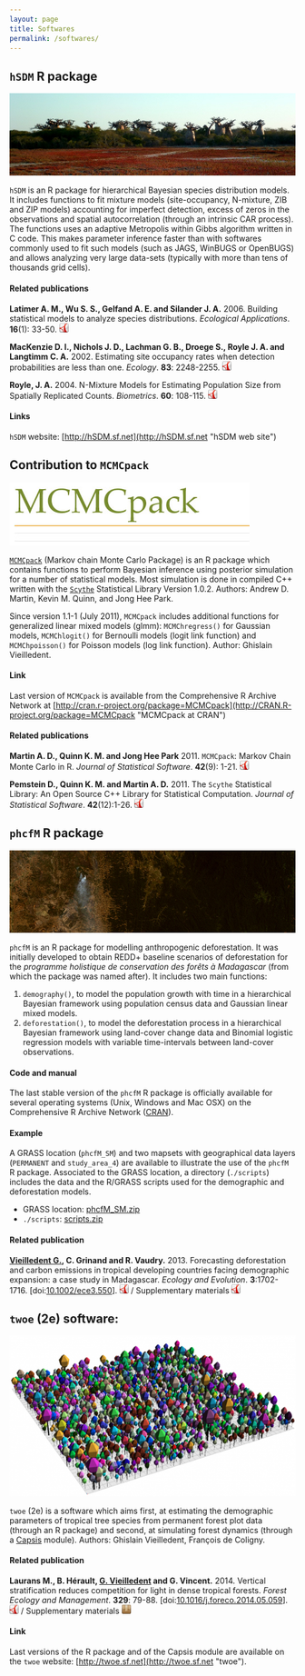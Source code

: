 ```yaml
---
layout: page
title: Softwares
permalink: /softwares/
---
```


## `hSDM` R package

<div id="img_softwares">
  <img src="/images/softwares/Agrandidieri.jpg" alt="Adansonia grandidieri"/>
</div>

`hSDM` is an R package for hierarchical Bayesian species distribution models. It includes functions to fit mixture models (site-occupancy, N-mixture, ZIB and ZIP models) accounting for imperfect detection, excess of zeros in the observations and spatial autocorrelation (through an intrinsic CAR process). The functions uses an adaptive Metropolis within Gibbs algorithm written in C code. This makes parameter inference faster than with softwares commonly used to fit such models (such as JAGS, WinBUGS or OpenBUGS) and allows analyzing very large data-sets (typically with more than tens of thousands grid cells).

#### Related publications

**Latimer A. M., Wu S. S., Gelfand A. E. and Silander J. A.** 2006\. Building statistical models to analyze species distributions. _Ecological Applications_. **16**(1): 33-50\. [![manuscript in pdf](/images/logos/logo-pdf.png "manuscript in pdf")](/publications/biblio/Latimer2006-EcologicalApplications.pdf)

**MacKenzie D. I., Nichols J. D., Lachman G. B., Droege S., Royle J. A. and Langtimm C. A.** 2002\. Estimating site occupancy rates when detection probabilities are less than one. _Ecology_. **83**: 2248-2255\. [![manuscript in pdf](/images/logos/logo-pdf.png "manuscript in pdf")](/publications/biblio/MacKenzie2002-Ecology.pdf)

**Royle, J. A.** 2004\. N-Mixture Models for Estimating Population Size from Spatially Replicated Counts. _Biometrics_. **60**: 108-115\. [![manuscript in pdf](/images/logos/logo-pdf.png "manuscript in pdf")](/publications/biblio/Royle2004-Biometrics.pdf)

#### Links

`hSDM` website: [http://hSDM.sf.net](http://hSDM.sf.net "hSDM web site")

## Contribution to `MCMCpack`

![MCMCpack](/images/softwares/MCMCpack.jpg)

[`MCMCpack`](http://mcmcpack.wustl.edu/ "MCMCpack at wustl") (Markov chain Monte Carlo Package) is an R package which contains functions to perform Bayesian inference using posterior simulation for a number of statistical models. Most simulation is done in compiled C++ written with the [`Scythe`](http://scythe.wustl.edu/) Statistical Library Version 1.0.2. Authors: Andrew D. Martin, Kevin M. Quinn, and Jong Hee Park.

Since version 1.1-1 (July 2011), `MCMCpack` includes additional functions for generalized linear mixed models (glmm): `MCMChregress()` for Gaussian models, `MCMChlogit()` for Bernoulli models (logit link function) and `MCMChpoisson()` for Poisson models (log link function). Author: Ghislain Vieilledent. 

#### Link

Last version of `MCMCpack` is available from the Comprehensive R Archive Network at [http://cran.r-project.org/package=MCMCpack](http://CRAN.R-project.org/package=MCMCpack "MCMCpack at CRAN")

#### Related publications

**Martin A. D., Quinn K. M. and Jong Hee Park** 2011. `MCMCpack`: Markov Chain Monte Carlo in R. _Journal of Statistical Software_. **42**(9): 1-21. [![manuscript in pdf](/images/logos/logo-pdf.png "manuscript in pdf")](/publications/biblio/Martin2011-JSS.pdf) 

**Pemstein D., Quinn K. M. and Martin A. D.** 2011\. The `Scythe` Statistical Library: An Open Source C++ Library for Statistical Computation. _Journal of Statistical Software_. **42**(12):1-26. [![manuscript in pdf](/images/logos/logo-pdf.png "manuscript in pdf")](/publications/biblio/Pemstein2011-JSS.pdf)

## `phcfM` R package

<div id="img_softwares">
  <img src="/images/softwares/deforestation.jpg" alt="deforestation"/>
</div>

`phcfM` is an R package for modelling anthropogenic deforestation. It was initially developed to obtain REDD+ baseline scenarios of deforestation for the _programme holistique de conservation des forêts à Madagascar_ (from which the package was named after). It includes two main functions:

1. `demography()`, to model the population growth with time in a hierarchical Bayesian framework using population census data and Gaussian linear mixed models.
2. `deforestation()`, to model the deforestation process in a hierarchical Bayesian framework using land-cover change data and Binomial logistic regression models with variable time-intervals between land-cover observations.

#### Code and manual

The last stable version of the `phcfM` R package is officially available for several operating systems (Unix, Windows and Mac OSX) on the Comprehensive R Archive Network ([CRAN](http://cran.r-project.org/web/packages/phcfM/index.html)).

#### Example

A GRASS location (`phcfM_SM`) and two mapsets with geographical data layers (`PERMANENT` and `study_area_4`) are available to illustrate the use of the `phcfM` R package. Associated to the GRASS location, a directory (`./scripts`) includes the data and the R/GRASS scripts used for the demographic and deforestation models.

- GRASS location: [phcfM_SM.zip](http://sourceforge.net/projects/phcfm/files/phcfM_SM.zip/download)
- `./scripts`: [scripts.zip](http://sourceforge.net/projects/phcfm/files/scripts.zip/download)

#### Related publication

**<span style="text-decoration: underline;">Vieilledent G.</span>, C. Grinand and R. Vaudry.** 2013. Forecasting deforestation and carbon emissions in tropical developing countries facing demographic expansion: a case study in Madagascar. _Ecology and Evolution_. **3**:1702-1716.
\[doi:[10.1002/ece3.550](http://dx.doi.org/10.1002/ece3.550)\].
[![manuscript in pdf](/images/logos/logo-pdf.png "manuscript in pdf")](http://onlinelibrary.wiley.com/doi/10.1002/ece3.550/pdf) /
Supplementary materials [![supplements](/images/logos/logo-pdf.png "supplements")](http://onlinelibrary.wiley.com/store/10.1002/ece3.550/asset/supinfo/ece3550-sup-0001-AppendixS1-S8.pdf?v=1&s=60392770526cfbe1f23b0aa1cc92f3b0e922e267)

## `twoe` (2e) software:

![twoe](/images/softwares/twoe.png)

`twoe` (2e) is a software which aims first, at estimating the demographic parameters of tropical tree species from permanent forest plot data (through an R package) and second, at simulating forest dynamics (through a [Capsis](http://capsis.cirad.fr/) module). Authors: Ghislain Vieilledent, François de Coligny.

#### Related publication

**Laurans M., B. Hérault, <span style="text-decoration: underline;">G. Vieilledent</span> and G. Vincent.** 2014. Vertical stratification reduces competition for light in dense tropical forests. _Forest Ecology and Management_. **329**: 79-88.
\[doi:[10.1016/j.foreco.2014.05.059](http://dx.doi.org/10.1016/j.foreco.2014.05.059)\].
[![manuscript in pdf](/images/logos/logo-pdf.png "manuscript in pdf")](/publications/Laurans2014-FEM.pdf) /
Supplementary materials [![supplements](/images/logos/logo-zip.png "supplements")](/publications/Laurans2014-FEM-SM.zip)

#### Link

Last versions of the R package and of the Capsis module are available on the `twoe` website: [http://twoe.sf.net](http://twoe.sf.net "twoe").